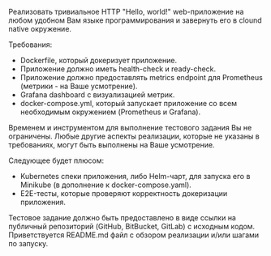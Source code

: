 Реализовать тривиальное HTTP "Hello, world!" web-приложение на любом удобном Вам языке программирования и завернуть его в clound native окружение.

Требования:
 - Dockerfile, который докеризует приложение.
 - Приложение должно иметь health-check и ready-check.
 - Приложение должно предоставлять metrics endpoint для Prometheus (метрики - на Ваше усмотрение).
 - Grafana dashboard с визуализацией метрик.
 - docker-compose.yml, который запускает приложение со всем необходимым окружением (Prometheus и Grafana).

Временем и инструментом для выполнение тестового задания Вы не ограничены. Любые другие аспекты реализации, которые не указаны в требованиях, могут быть выполнены на Ваше усмотрение.

Следующее будет плюсом:
 - Kubernetes спеки приложения, либо Helm-чарт, для запуска его в Minikube (в дополнение к docker-compose.yaml).
 - E2E-тесты, которые проверяют корректность докеризации приложения.

Тестовое задание должно быть предоставлено в виде ссылки на публичный репозиторий (GitHub, BitBucket, GitLab) с исходным кодом. Приветствуется README.md файл с обзором реализации и/или шагами по запуску.
